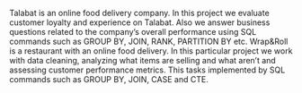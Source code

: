 Talabat is an online food delivery company. In this project we evaluate customer loyalty and experience on Talabat. Also we answer business questions related to the company’s overall performance using SQL commands such as GROUP BY, JOIN, RANK, PARTITION BY etc.
Wrap&Roll is a restaurant with an online food delivery. In this particular project we work with data cleaning, analyzing what items are selling and what aren’t and assessing customer performance metrics. This tasks implemented by SQL commands such as GROUP BY, JOIN, CASE and CTE.
